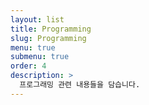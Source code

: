 ```yaml
---
layout: list
title: Programming
slug: Programming
menu: true
submenu: true
order: 4
description: >
  프로그래밍 관련 내용들을 담습니다.
---
```

